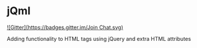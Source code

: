 jQml
====
[![Gitter](https://badges.gitter.im/Join Chat.svg)](https://gitter.im/tectual/jQml?utm_source=badge&utm_medium=badge&utm_campaign=pr-badge&utm_content=badge)

Adding functionality to HTML tags using jQuery and extra HTML attributes